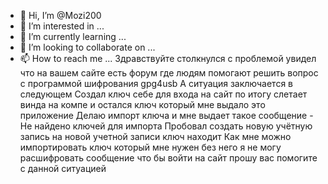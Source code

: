 - 👋 Hi, I’m @Mozi200
- 👀 I’m interested in ...
- 🌱 I’m currently learning ...
- 💞️ I’m looking to collaborate on ...
- 📫 How to reach me ...
Здравствуйте столкнулся с проблемой увидел что на вашем сайте есть форум где людям помогают решить вопрос с программой шифрования gpg4usb
А ситуация заключается в следующем
Создал ключ себе для входа на сайт по итогу слетает винда на компе и остался ключ который мне выдало это приложение
Делаю импорт ключа и мне выдает такое сообщение - Не найдено ключей для импорта
Пробовал создать новую учётную запись на новой учетной записи ключ находит
Как мне можно импортировать ключ который мне нужен без него я не могу расшифровать сообщение что бы войти на сайт прошу вас помогите с данной ситуацией 
